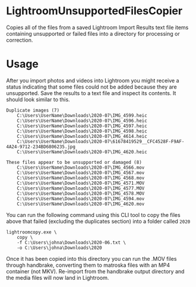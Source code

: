 # LightroomUnsupportedFilesCopier
Copies all of the files from a saved Lightroom Import Results text file items containing unsupported or failed files into a directory for processing or correction.

# Usage
After you import photos and videos into Lightroom you might receive a status indicating that some files could not be added because they are unsupported. Save the results to a text file and inspect its contents. It should look similar to this.

```
Duplicate images (7)
    C:\Users\UserName\Downloads\2020-07\IMG_4599.heic
    C:\Users\UserName\Downloads\2020-07\IMG_4596.heic
    C:\Users\UserName\Downloads\2020-07\IMG_4597.heic
    C:\Users\UserName\Downloads\2020-07\IMG_4598.heic
    C:\Users\UserName\Downloads\2020-07\IMG_4614.heic
    C:\Users\UserName\Downloads\2020-07\61678419529__CFC4528F-F9AF-4A24-9712-234BD6806235.jpg
    C:\Users\UserName\Downloads\2020-07\IMG_4620.heic

These files appear to be unsupported or damaged (8)
    C:\Users\UserName\Downloads\2020-07\IMG_4566.mov
    C:\Users\UserName\Downloads\2020-07\IMG_4567.mov
    C:\Users\UserName\Downloads\2020-07\IMG_4568.mov
    C:\Users\UserName\Downloads\2020-07\IMG_4571.MOV
    C:\Users\UserName\Downloads\2020-07\IMG_4577.MOV
    C:\Users\UserName\Downloads\2020-07\IMG_4578.MOV
    C:\Users\UserName\Downloads\2020-07\IMG_4594.mov
    C:\Users\UserName\Downloads\2020-07\IMG_4620.mov
```

You can run the following command using this CLI tool to copy the files above that failed (excluding the duplicates section) into a folder called `2020`

```
lightroomcopy.exe \
    copy \
    -f C:\Users\johna\Downloads\2020-06.txt \
    -o C:\Users\johna\Downloads\2020
```

Once it has been copied into this directory you can run the .MOV files through handbrake, converting them to matroska files with an MP4 container (not MKV). Re-import from the handbrake output directory and the media files will now land in Lightroom.